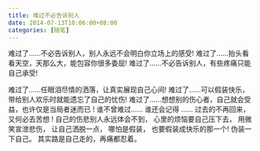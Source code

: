 ```yaml
---
title: 难过不必告诉别人
date: 2014-07-13T10:06:00+08:00
categories: [随笔]
---
```


难过了……不必告诉别人，别人永远不会明白你立场上的感受!
难过了……抬头看看天空，天那么大，能包容你很多委屈!
难过了……不必告诉别人，有些疼痛只能自己承受!

难过了……任眼泪尽情的洒落，让真实展现自己心间!
难过了……可以假装快乐，带给别人欢乐时就能遗忘了自己的忧伤!
难过了……想想别的伤心者，自己就会受益，也许仅是当局者迷而已 !
谁不曾难过……
谁还会记得 ……
过去的不再回来，又何必去苦想 !
自己的伤悲别人永远体会不到，
心里的烦恼要自己压下去，
用微笑宣泄悲伤，
让自己洒脱一点，
哪怕是假装，
也要假装成快乐的那一个!
伪装一下自己。
其实路是自己走的，再痛都忍着。
